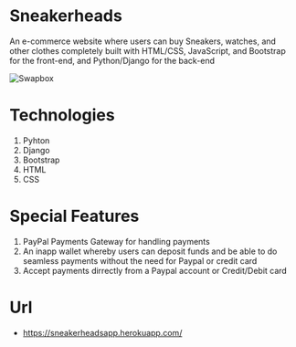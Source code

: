 # Sneakerheads
An e-commerce website where users can buy Sneakers, watches, and other clothes completely built with HTML/CSS, JavaScript, and Bootstrap for the front-end, and Python/Django for the back-end

![Swapbox](https://user-images.githubusercontent.com/38860432/173463412-7dcca9e6-cd9f-474a-abc8-2f976e6f8189.png)


# Technologies 
1. Pyhton
2. Django
3. Bootstrap
4. HTML
5. CSS

# Special Features
1. PayPal Payments Gateway for handling payments
2. An inapp wallet whereby users can deposit funds and be able to do seamless payments without the need for Paypal or credit card
3. Accept payments dirrectly from a Paypal account or Credit/Debit card


# Url
- https://sneakerheadsapp.herokuapp.com/
